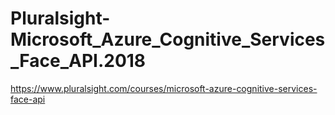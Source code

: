 # Pluralsight-Microsoft_Azure_Cognitive_Services_Face_API.2018
https://www.pluralsight.com/courses/microsoft-azure-cognitive-services-face-api
